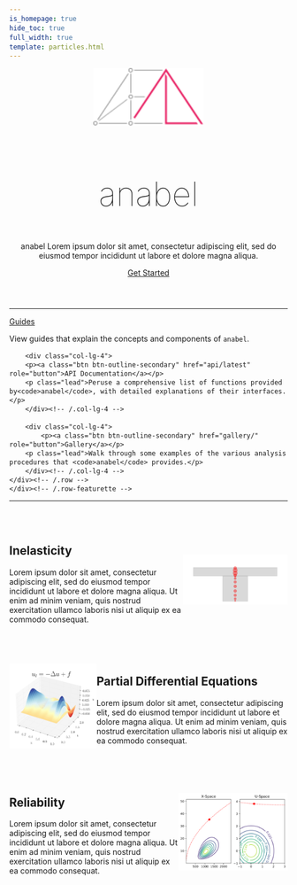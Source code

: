 ```yaml
---
is_homepage: true
hide_toc: true
full_width: true
template: particles.html
---
```

<style>
.home-feature {
  justify-content: space-between !important;
  align-items: center !important; 
  display: flex !important;
  margin-top: 3rem !important;
  margin-bottom: 3rem !important;
}
</style>

<header>
<div class="hero position-relative overflow-hidden p-3 text-center text-dark">
    <div class="col-md-5 p-lg-1 mx-auto my-5">
        <p><img src="img/anabel.svg" alt="" width=200><h2 style="font-size:60px;font-weight:50 !important;"></img>anabel</h2></p>
        <p class="lead ">anabel Lorem ipsum dolor sit amet, consectetur adipiscing elit, sed do eiusmod tempor incididunt ut labore et dolore magna aliqua.
    </p>
    <a class="btn btn-outline-primary btn-lg" href="guides/quick-start" role="button">Get Started</a>
    </div>
    <div class="product-device box-shadow d-none d-md-block"></div>
    <div class="product-device product-device-2 box-shadow d-none d-md-block"></div>
</div>
</header>

<main role="main">
<div class="container marketing p-md-5">
<hr class="featurette-divider">
    <div class="row featurette p-4">
    <div class="row text-center">
        <div class="col-lg-4">
        <p><a class="btn btn-outline-secondary" href="guides/" role="button">Guides</a></p>
        <p class="lead">View guides that explain the concepts and components of <code>anabel</code>.</p>
        </div><!-- /.col-lg-4 -->

        <div class="col-lg-4">
        <p><a class="btn btn-outline-secondary" href="api/latest" role="button">API Documentation</a></p>
        <p class="lead">Peruse a comprehensive list of functions provided by<code>anabel</code>, with detailed explanations of their interfaces.</p>
        </div><!-- /.col-lg-4 -->

        <div class="col-lg-4">
            <p><a class="btn btn-outline-secondary" href="gallery/" role="button">Gallery</a></p>
        <p class="lead">Walk through some examples of the various analysis procedures that <code>anabel</code> provides.</p>
        </div><!-- /.col-lg-4 -->
    </div><!-- /.row -->
    </div><!-- /.row-featurette -->

<hr class="featurette-divider">

<article><div class="row featurette home-feature feature">
    <div class="col-7">
      <h2 class="featurette-heading">Inelasticity</h2>
      <p class="lead">Lorem ipsum dolor sit amet, consectetur adipiscing elit, sed do eiusmod tempor incididunt ut labore et dolore magna aliqua. Ut enim ad minim veniam, quis nostrud exercitation ullamco laboris nisi ut aliquip ex ea commodo consequat.</p>
      <!--<a class="btn btn-outline-secondary" href="Guides/Developing" role="button">Developer's Manual</a>-->
    </div>
    <div class="col-4" style="position: relative;">
      <img style="vertical-align:middle; max-width: 100%; height: auto" src="img/sections/main.svg" class="img-fluid"/>
    </div>
</div></article>

<article><div class="row featurette home-feature feature">
    <div class="col-4" style="position: relative;">
      <img style="vertical-align:middle; max-width: 100%; height: auto" src="img/pde-iso.svg" class="img-fluid"/>
    </div>
    <div class="col-7">
      <h2 class="featurette-heading">Partial Differential Equations</h2>
      <p class="lead">Lorem ipsum dolor sit amet, consectetur adipiscing elit, sed do eiusmod tempor incididunt ut labore et dolore magna aliqua. Ut enim ad minim veniam, quis nostrud exercitation ullamco laboris nisi ut aliquip ex ea commodo consequat.</p>
      <!--<a class="btn btn-outline-secondary" href="Guides/Developing" role="button">Developer's Manual</a>-->
    </div>
</div></article>

<div  class="home-feature row featurette">
  <div class="col-md-7">
    <h2 class="featurette-heading">Reliability</h2>
    <p class="lead">Lorem ipsum dolor sit amet, consectetur adipiscing elit, sed do eiusmod tempor incididunt ut labore et dolore magna aliqua. Ut enim ad minim veniam, quis nostrud exercitation ullamco laboris nisi ut aliquip ex ea commodo consequat.</p>
    <!-- <a class="btn btn-outline-secondary" href="Functions/latest/Utility_Functions/Plotting//Functions/latest/Utility_Functions/Plotting/" role="button">Library </a> -->
    </div>
    <div class="col-4" style="position: relative;">
      <img style="vertical-align:middle; max-width: 100%; height: auto" src="img/reliability.svg" class="img-fluid"/>
    </div>
  </div>
</div>

<!-- <hr class="featurette-divider">
<section id="supporters">
<div class="container supporters">
    <h2>Acknowledgements</h2>
    <p class="lead">Development of <code>anabel</code> has been made possible through the following past and present supportorters:<p>
    <div class="row">
    <div class="col supporter">
        <a href="https://ce.berkeley.edu/programs/semm"><img src="img/UCBEngineering_logo.png" alt="SEMM logo"></a>
    </div>
    <div class="col supporter">
        <a href="https://www.support.link.2"><img src="_static/support_logo_2.png" alt="Support logo 2"></a>
    </div>
    </div>
    <div class="row">
    <div class="col supporter">
        <a href="https://www.support_link3.missing"><img src="_static/support_logo_3.png" alt="Support logo 3"></a>
    </div>
    <div class="col supporter">
        <a href=""><img src="_static/nvidia_logo.png" alt="Support logo 4"></a>
    </div>
    </div>
</div>
</section> -->

<!-- <hr class="featurette-divider"> -->

<!-- </section> -->

</main>

<!-- <section id="ucb-fea"> -->
<!-- <div class="container supporters">
    <h3>Other UC Berkeley FEA tools</h3>
    <div class="row">
    <div class="col">
        <a href="https://www.support.link.2"><img src="_static/support_logo_2.png" alt="FEAP"></a>
    </div>
    <div class="col">
        <a href="https://www.support_link3.missing"><img src="_static/support_logo_3.png" alt="OpenSees"></a>
    </div>
    <div class="col">
        <a href=""><img src="_static/logo.png" alt="SimCenter"></a>
    </div>
    </div>
</div> -->
<!-- Code highlighting -->
<script src="https://cdnjs.cloudflare.com/ajax/libs/prism/1.6.0/prism.min.js"></script>
<script src="https://cdnjs.cloudflare.com/ajax/libs/prism/1.6.0/components/prism-python.min.js"></script>

<!-- Claudio Perez  -->

